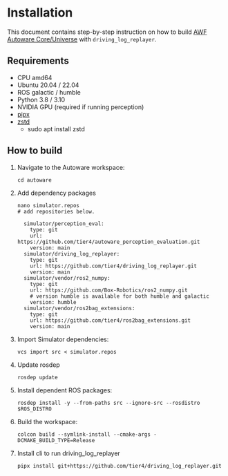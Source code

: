 # Installation

This document contains step-by-step instruction on how to build [AWF Autoware Core/Universe](https://github.com/autowarefoundation/autoware) with `driving_log_replayer`.

## Requirements

- CPU amd64
- Ubuntu 20.04 / 22.04
- ROS galactic / humble
- Python 3.8 / 3.10
- NVIDIA GPU (required if running perception)
- [pipx](https://pypa.github.io/pipx/)
- [zstd](https://github.com/facebook/zstd)
  - sudo apt install zstd

## How to build

1. Navigate to the Autoware workspace:

   ```shell
   cd autoware
   ```

2. Add dependency packages

   ```shell
   nano simulator.repos
   # add repositories below.
   ```

   ```shell
     simulator/perception_eval:
       type: git
       url: https://github.com/tier4/autoware_perception_evaluation.git
       version: main
     simulator/driving_log_replayer:
       type: git
       url: https://github.com/tier4/driving_log_replayer.git
       version: main
     simulator/vendor/ros2_numpy:
       type: git
       url: https://github.com/Box-Robotics/ros2_numpy.git
       # version humble is available for both humble and galactic
       version: humble
     simulator/vendor/ros2bag_extensions:
       type: git
       url: https://github.com/tier4/ros2bag_extensions.git
       version: main
   ```

3. Import Simulator dependencies:

   ```shell
   vcs import src < simulator.repos
   ```

4. Update rosdep

   ```shell
   rosdep update
   ```

5. Install dependent ROS packages:

   ```shell
   rosdep install -y --from-paths src --ignore-src --rosdistro $ROS_DISTRO
   ```

6. Build the workspace:

   ```shell
   colcon build --symlink-install --cmake-args -DCMAKE_BUILD_TYPE=Release
   ```

7. Install cli to run driving_log_replayer

   ```shell
   pipx install git+https://github.com/tier4/driving_log_replayer.git
   ```
